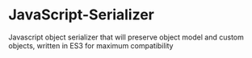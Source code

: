 # JavaScript-Serializer
Javascript object serializer that will preserve object model and custom objects, written in ES3 for maximum compatibility

